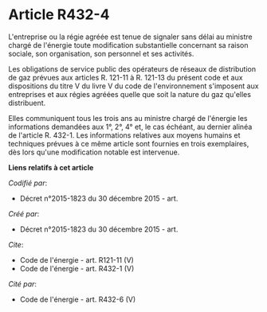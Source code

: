 # Article R432-4

L'entreprise ou la régie agréée est tenue de signaler sans délai au ministre chargé de l'énergie toute modification
substantielle concernant sa raison sociale, son organisation, son personnel et ses activités. 

Les obligations de service public des opérateurs de réseaux de distribution de gaz prévues aux articles R. 121-11 à R. 121-13
du présent code et aux dispositions du titre V du livre V du code de l'environnement s'imposent aux entreprises et aux régies
agréées quelle que soit la nature du gaz qu'elles distribuent. 

Elles communiquent tous les trois ans au ministre chargé de l'énergie les informations demandées aux 1°, 2°, 4° et, le cas
échéant, au dernier alinéa de l'article R. 432-1. Les informations relatives aux moyens humains et techniques prévues à ce
même article sont fournies en trois exemplaires, dès lors qu'une modification notable est intervenue.

**Liens relatifs à cet article**

_Codifié par_:

  - Décret n°2015-1823 du 30 décembre 2015 - art.

_Créé par_:

  - Décret n°2015-1823 du 30 décembre 2015 - art.

_Cite_:

  - Code de l'énergie - art. R121-11 (V)
  - Code de l'énergie - art. R432-1 (V)

_Cité par_:

  - Code de l'énergie - art. R432-6 (V)
